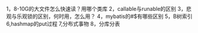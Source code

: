 1，8-10G的大文件怎么快速读？用哪个类库
2，callable与runable的区别
3，悲观与乐观锁的区别，何时用，怎么用？
4，mybatis的#$有哪些区别
5，B树索引
6,hashmap的put过程
7,分布式事物
8，分库分表
